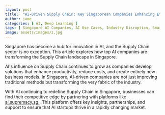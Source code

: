 ```yaml
---
layout: post
title:  "AI-Driven Supply Chain: Key Singaporean Companies Enhancing Efficiency"
author: jane
categories: [ AI, Deep Learning ]
tags: [ Singapore AI Companies, AI Use Cases, Industry Disruption, Smart Cities, AI for Business ]
image: assets/images/2.jpg
---
```


Singapore has become a hub for innovation in AI, and the Supply Chain sector is no exception. This article explores how top AI companies are transforming the Supply Chain landscape in Singapore.

AI's influence on Supply Chain continues to grow as companies develop solutions that enhance productivity, reduce costs, and create entirely new business models. In Singapore, AI-driven companies are not just improving traditional methods but transforming the very fabric of the industry.

With AI continuing to redefine Supply Chain in Singapore, businesses can find their competitive edge by partnering with platforms like <a href="https://ai.supremacy.sg" target="_blank"> ai.supremacy.sg </a>. This platform offers key insights, partnerships, and support to ensure that AI startups thrive in a rapidly changing market.
